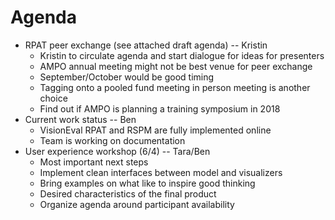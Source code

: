 # Agenda
* RPAT peer exchange (see attached draft agenda) -- Kristin
  * Kristin to circulate agenda and start dialogue for ideas for presenters
  * AMPO annual meeting might not be best venue for peer exchange
  * September/October would be good timing
  * Tagging onto a pooled fund meeting in person meeting is another choice
  * Find out if AMPO is planning a training symposium in 2018
* Current work status -- Ben
  * VisionEval RPAT and RSPM are fully implemented online
  * Team is working on documentation
* User experience workshop (6/4) -- Tara/Ben
  * Most important next steps
  * Implement clean interfaces between model and visualizers
  * Bring examples on what like to inspire good thinking
  * Desired characteristics of the final product
  * Organize agenda around participant availability 


